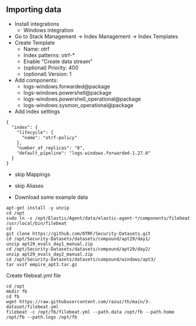 ## Importing data

* Install integrations
  * Windows integration
* Go to Stack Management -> Index Management -> Index Templates
* Create Template
  * Name: otrf
  * Index patterns: otrf-*
  * Enable "Create data stream"
  * (optional) Priority: 400
  * (optional) Version: 1
* Add components:
  * logs-windows.forwarded@package
  * logs-windows.powershell@package
  * logs-windows.powershell_operational@package
  * logs-windows.sysmon_operational@package
* Add index settings
```shell
{
  "index": {
    "lifecycle": {
      "name": "otrf-policy"
    },
    "number_of_replicas": "0",
    "default_pipeline": "logs-windows.forwarded-1.27.0"
  }
}
```
* skip Mappings
* skip Aliases

* Download some example data
```shell
apt-get install -y unzip
cd /opt
sudo ln -s /opt/Elastic/Agent/data/elastic-agent-*/components/filebeat /usr/local/bin/filebeat
cd 
git clone https://github.com/OTRF/Security-Datasets.git
cd /opt/Security-Datasets/datasets/compound/apt29/day1/
unzip apt29_evals_day1_manual.zip
cd /opt/Security-Datasets/datasets/compound/apt29/day2/
unzip apt29_evals_day2_manual.zip
cd /opt/Security-Datasets/datasets/compound/windows/apt3/
tar xvzf empire_apt3.tar.gz
```

Create filebeat.yml file
```shell
cd /opt
mkdir fb
cd fb
wget https://raw.githubusercontent.com/razuz/th/main/3-dataset/filebeat.yml
filebeat -c /opt/fb/filebeat.yml --path.data /opt/fb --path.home /opt/fb --path.logs /opt/fb
```